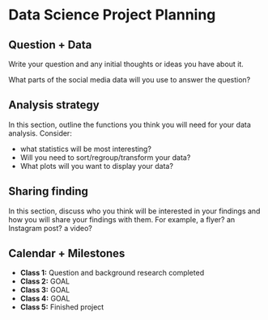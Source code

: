 # Data Science Project Planning

## Question + Data
Write your question and any initial thoughts or ideas you have about it.

What parts of the social media data will you use to answer the question?

## Analysis strategy
In this section, outline the functions you think you will need for your data analysis. Consider:
  * what statistics will be most interesting?
  * Will you need to sort/regroup/transform your data?
  * What plots will you want to display your data?

## Sharing finding
In this section, discuss who you think will be interested in your findings and how you will share your findings with them. For example, a flyer? an Instagram post? a video?

## Calendar + Milestones
  * **Class 1:** Question and background research completed
  * **Class 2:** GOAL
  * **Class 3:** GOAL
  * **Class 4:** GOAL
  * **Class 5:** Finished project
